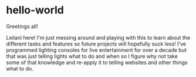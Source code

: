 # hello-world


Greetings all! 

Leilani here! I'm just messing around and playing with this to learn about the different tasks and features so future projects will hopefully suck less!
I've programmed lighting consoles for live entertainment for over a decade but that was just telling lights what to do and when so I figure why not take some of that knowledge and re-apply it to telling websites and other things what to do. 
